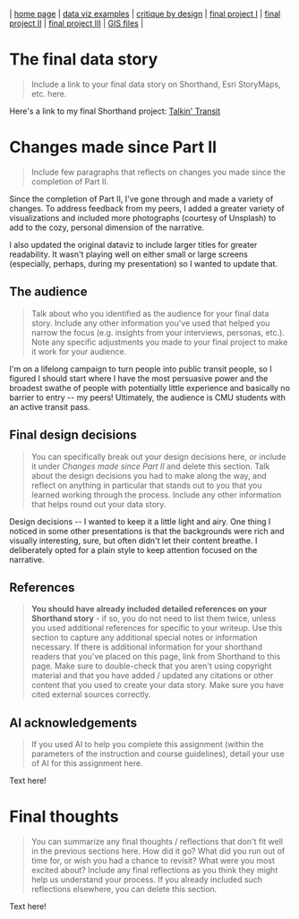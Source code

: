 | [home page](https://gabehafemann.github.io/dataviz/) | [data viz examples](dataviz-examples) | [critique by design](critique-by-design) | [final project I](final-project-part-one) | [final project II](final-project-part-two) | [final project III](final-project-part-three) | [GIS files](GIS-Samples) |

# The final data story
> Include a link to your final data story on Shorthand, Esri StoryMaps, etc. here. 

Here's a link to my final Shorthand project:
[Talkin' Transit](https://carnegiemellon.shorthandstories.com/transit-project/index.html)


# Changes made since Part II
> Include few paragraphs that reflects on changes you made since the completion of Part II. 

Since the completion of Part II, I've gone through and made a variety of changes. To address feedback from my peers, I added a greater variety of visualizations and included more photographs (courtesy of Unsplash) to add to the cozy, personal dimension of the narrative. 

I also updated the original dataviz to include larger titles for greater readability. It wasn't playing well on either small or large screens (especially, perhaps, during my presentation) so I wanted to update that.



## The audience
> Talk about who you identified as the audience for your final data story.  Include any other information you've used that helped you narrow the focus (e.g. insights from your interviews, personas, etc.).  Note any specific adjustments you made to your final project to make it work for your audience.

I'm on a lifelong campaign to turn people into public transit people, so I figured I should start where I have the most persuasive power and the broadest swathe of people with potentially little experience and basically no barrier to entry -- my peers! Ultimately, the audience is CMU students with an active transit pass.


## Final design decisions
> You can specifically break out your design decisions here, or include it under *Changes made since Part II* and delete this section. Talk about the design decisions you had to make along the way, and reflect on anything in particular that stands out to you that you learned working through the process.  Include any other information that helps round out your data story. 

Design decisions -- I wanted to keep it a little light and airy. One thing I noticed in some other presentations is that the backgrounds were rich and visually interesting, sure, but often didn't let their content breathe. I deliberately opted for a plain style to keep attention focused on the narrative.


## References
> **You should have already included detailed references on your Shorthand story** - if so, you do not need to list them twice, unless you used additional references for specific to your writeup. Use this section to capture any additional special notes or information necessary. If there is additional information for your shorthand readers that you've placed on this page, link from Shorthand to this page. Make sure to double-check that you aren't using copyright material and that you have added / updated any citations or other content that you used to create your data story.  Make sure you have cited external sources correctly.

## AI acknowledgements
> If you used AI to help you complete this assignment (within the parameters of the instruction and course guidelines), detail your use of AI for this assignment here.

Text here!

# Final thoughts
> You can summarize any final thoughts / reflections that don't fit well in the previous sections here.  How did it go?  What did you run out of time for, or wish you had a chance to revisit?  What were you most excited about?  Include any final reflections as you think they might help us understand your process.  If you already included such reflections elsewhere, you can delete this section. 

Text here!


